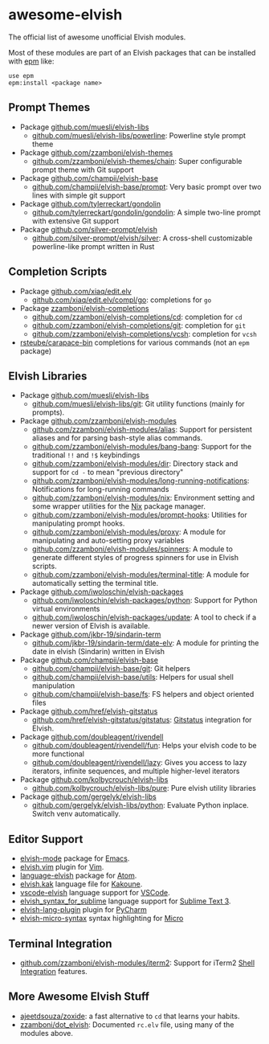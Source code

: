 # awesome-elvish

The official list of awesome unofficial Elvish modules.

Most of these modules are part of an Elvish packages that can be
installed with [epm](https://elvish.io/ref/epm.html) like:

```
use epm
epm:install <package name>
```

## Prompt Themes
  * Package [github.com/muesli/elvish-libs](https://github.com/muesli/elvish-libs)
    * [github.com/muesli/elvish-libs/powerline](https://github.com/muesli/elvish-libs/blob/master/theme/powerline.elv): Powerline style prompt theme
  * Package [github.com/zzamboni/elvish-themes](https://github.com/zzamboni/elvish-themes/)
    * [github.com/zzamboni/elvish-themes/chain](https://github.com/zzamboni/elvish-themes/blob/master/chain.org): Super configurable prompt theme with Git support
  * Package [github.com/champii/elvish-base](https://github.com/champii/elvish-base)
    * [github.com/champii/elvish-base/prompt](https://github.com/champii/elvish-base/blob/master/prompt.elv): Very basic prompt over two lines with simple git support
  * Package [github.com/tylerreckart/gondolin](https://github.com/tylerreckart/gondolin)
    * [github.com/tylerreckart/gondolin/gondolin](https://github.com/tylerreckart/gondolin/blob/master/gondolin.elv): A simple two-line prompt with extensive Git support
  * Package [github.com/silver-prompt/elvish](https://github.com/silver-prompt/elvish/)
    * [github.com/silver-prompt/elvish/silver](https://github.com/silver-prompt/elvish/blob/master/silver.elv): A cross-shell customizable powerline-like prompt written in Rust
## Completion Scripts
  * Package [github.com/xiaq/edit.elv](https://github.com/xiaq/edit.elv)
    * [github.com/xiaq/edit.elv/compl/go](https://github.com/xiaq/edit.elv/blob/master/compl/go.elv): completions for `go`
  * Package [zzamboni/elvish-completions](https://github.com/zzamboni/elvish-completions)
    * [github.com/zzamboni/elvish-completions/cd](https://github.com/zzamboni/elvish-completions/blob/master/cd.org): completion for `cd`
    * [github.com/zzamboni/elvish-completions/git](https://github.com/zzamboni/elvish-completions/blob/master/git.org): completion for `git`
    * [github.com/zzamboni/elvish-completions/vcsh](https://github.com/zzamboni/elvish-completions/blob/master/vcsh.org): completion for `vcsh`
  * [rsteube/carapace-bin](https://github.com/rsteube/carapace-bin) completions for various commands (not an `epm` package)

## Elvish Libraries
  * Package [github.com/muesli/elvish-libs](https://github.com/muesli/elvish-libs)
    * [github.com/muesli/elvish-libs/git](https://github.com/muesli/elvish-libs/blob/master/git.elv): Git utility functions (mainly for prompts).
  * Package [github.com/zzamboni/elvish-modules](https://github.com/zzamboni/elvish-modules/)
    * [github.com/zzamboni/elvish-modules/alias](https://github.com/zzamboni/elvish-modules/blob/master/alias.org): Support for persistent aliases and for parsing bash-style alias commands.
    * [github.com/zzamboni/elvish-modules/bang-bang](https://github.com/zzamboni/elvish-modules/blob/master/bang-bang.org): Support for the traditional `!!` and `!$` keybindings
    * [github.com/zzamboni/elvish-modules/dir](https://github.com/zzamboni/elvish-modules/blob/master/dir.org): Directory stack and support for `cd -` to mean "previous directory"
    * [github.com/zzamboni/elvish-modules/long-running-notifications](https://github.com/zzamboni/elvish-modules/blob/master/long-running-notifications.org): Notifications for long-running commands
    * [github.com/zzamboni/elvish-modules/nix](https://github.com/zzamboni/elvish-modules/blob/master/nix.org): Environment setting and some wrapper utilities for the [Nix](https://nixos.org/nix/) package manager.
    * [github.com/zzamboni/elvish-modules/prompt-hooks](https://github.com/zzamboni/elvish-modules/blob/master/prompt_hooks.org): Utilities for manipulating prompt hooks.
    * [github.com/zzamboni/elvish-modules/proxy](https://github.com/zzamboni/elvish-modules/blob/master/proxy.org): A module for manipulating and auto-setting proxy variables
    * [github.com/zzamboni/elvish-modules/spinners](https://github.com/zzamboni/elvish-modules/blob/master/spinners.org): A module to generate different styles of progress spinners for use in Elvish scripts.
    * [github.com/zzamboni/elvish-modules/terminal-title](https://github.com/zzamboni/elvish-modules/blob/master/terminal-title.org): A module for automatically setting the terminal title.
  * Package [github.com/iwoloschin/elvish-packages](https://github.com/iwoloschin/elvish-packages)
    * [github.com/iwoloschin/elvish-packages/python](https://github.com/iwoloschin/elvish-packages/blob/master/python.elv): Support for Python virtual environments
    * [github.com/iwoloschin/elvish-packages/update](https://github.com/iwoloschin/elvish-packages/blob/master/update.elv): A tool to check if a newer version of Elvish is available.
  * Package [github.com/jkbr-19/sindarin-term](https://github.com/jkbr-19/sindarin-term)
    * [github.com/jkbr-19/sindarin-term/date-elv](https://github.com/jkbr-19/sindarin-term/blob/master/date-elv.elv): A module for printing the date in elvish (Sindarin) written in Elvish
  * Package [github.com/champii/elvish-base](https://github.com/champii/elvish-base)
    * [github.com/champii/elvish-base/git](https://github.com/champii/elvish-base/blob/master/git.elv): Git helpers
    * [github.com/champii/elvish-base/utils](https://github.com/champii/elvish-base/blob/master/utils.elv): Helpers for usual shell manipulation
    * [github.com/champii/elvish-base/fs](https://github.com/champii/elvish-base/blob/master/fs.elv): FS helpers and object oriented files
  * Package [github.com/href/elvish-gitstatus](https://github.com/href/elvish-gitstatus)
    * [github.com/href/elvish-gitstatus/gitstatus](https://github.com/href/elvish-gitstatus/blob/master/gitstatus.elv): [Gitstatus](https://github.com/romkatv/gitstatus) integration for Elvish.
  * Package [github.com/doubleagent/rivendell](https://github.com/doubleagent/rivendell)
    * [github.com/doubleagent/rivendell/fun](https://github.com/doubleagent/rivendell/blob/master/fun.elv): Helps your elvish code to be more functional
    * [github.com/doubleagent/rivendell/lazy](https://github.com/doubleagent/rivendell/blob/master/lazy.elv): Gives you access to lazy iterators, infinite sequences, and multiple higher-level iterators  
  * Package [github.com/kolbycrouch/elvish-libs](https://github.com/kolbycrouch/elvish-libs)
    * [github.com/kolbycrouch/elvish-libs/pure](https://github.com/kolbycrouch/elvish-libs/tree/master/pure): Pure elvish utility libraries
  * Package [github.com/gergelyk/elvish-libs](https://github.com/gergelyk/elvish-libs)
    * [github.com/gergelyk/elvish-libs/python](https://github.com/gergelyk/elvish-libs/blob/main/python.elv): Evaluate Python inplace. Switch venv automatically.

## Editor Support
  * [elvish-mode](https://github.com/ALSchwalm/elvish-mode) package for [Emacs](https://www.gnu.org/software/emacs/).
  * [elvish.vim](https://github.com/dmix/elvish.vim) plugin for [Vim](http://www.vim.org/).
  * [language-elvish](https://atom.io/packages/language-elvish) package for [Atom](https://atom.io/).
  * [elvish.kak](https://git.tchncs.de/notramo/elvish.kak) language file for [Kakoune](http://kakoune.org/).
  * [vscode-elvish](https://github.com/champii/vscode-elvish) language support for [VSCode](https://code.visualstudio.com/).
  * [elvish_syntax_for_sublime](https://github.com/href/elvish_syntax_for_sublime) language support for [Sublime Text 3](https://www.sublimetext.com).
  * [elvish-lang-plugin](https://github.com/sblundy/elvish-lang-plugin) plugin for [PyCharm](https://www.jetbrains.com/pycharm)
  * [elvish-micro-syntax](https://github.com/kolbycrouch/elvish-micro-syntax) syntax highlighting for [Micro](https://github.com/zyedidia/micro)

## Terminal Integration
  * [github.com/zzamboni/elvish-modules/iterm2](https://github.com/zzamboni/elvish-modules/blob/master/iterm2.org): Support for iTerm2 [Shell Integration](https://iterm2.com/documentation-shell-integration.html) features.

## More Awesome Elvish Stuff
  * [ajeetdsouza/zoxide](https://github.com/ajeetdsouza/zoxide): a fast alternative to `cd` that learns your habits.
  * [zzamboni/dot_elvish](https://github.com/zzamboni/dot_elvish/blob/master/rc.org): Documented `rc.elv` file, using many of the modules above.
